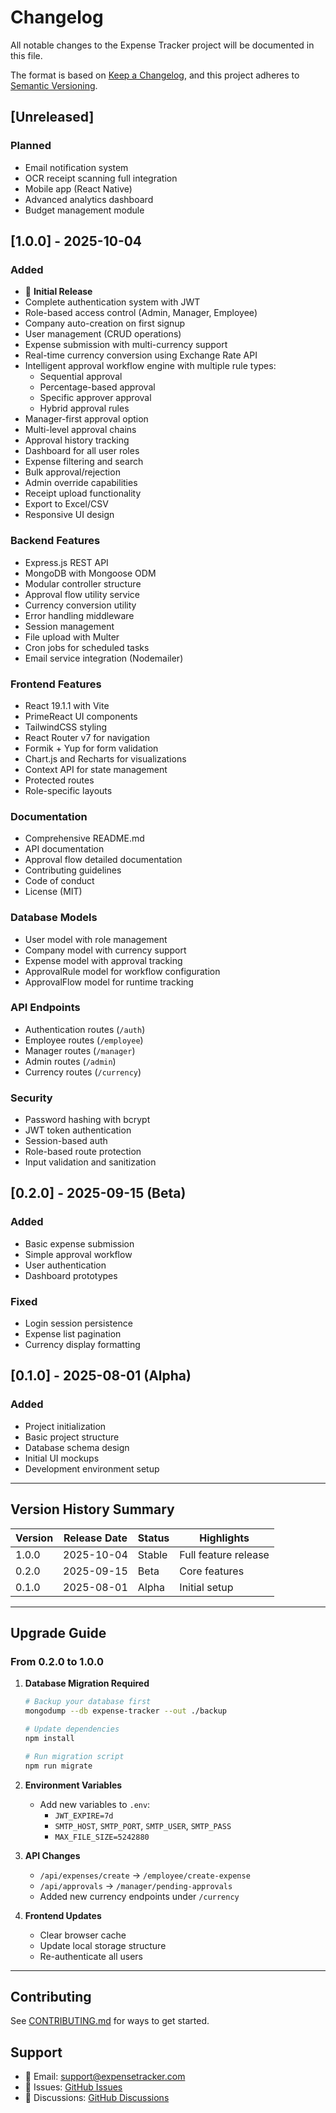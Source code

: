 # Changelog

All notable changes to the Expense Tracker project will be documented in this file.

The format is based on [Keep a Changelog](https://keepachangelog.com/en/1.0.0/), and this project
adheres to [Semantic Versioning](https://semver.org/spec/v2.0.0.html).

## [Unreleased]

### Planned

-   Email notification system
-   OCR receipt scanning full integration
-   Mobile app (React Native)
-   Advanced analytics dashboard
-   Budget management module

## [1.0.0] - 2025-10-04

### Added

-   🎉 **Initial Release**
-   Complete authentication system with JWT
-   Role-based access control (Admin, Manager, Employee)
-   Company auto-creation on first signup
-   User management (CRUD operations)
-   Expense submission with multi-currency support
-   Real-time currency conversion using Exchange Rate API
-   Intelligent approval workflow engine with multiple rule types:
    -   Sequential approval
    -   Percentage-based approval
    -   Specific approver approval
    -   Hybrid approval rules
-   Manager-first approval option
-   Multi-level approval chains
-   Approval history tracking
-   Dashboard for all user roles
-   Expense filtering and search
-   Bulk approval/rejection
-   Admin override capabilities
-   Receipt upload functionality
-   Export to Excel/CSV
-   Responsive UI design

### Backend Features

-   Express.js REST API
-   MongoDB with Mongoose ODM
-   Modular controller structure
-   Approval flow utility service
-   Currency conversion utility
-   Error handling middleware
-   Session management
-   File upload with Multer
-   Cron jobs for scheduled tasks
-   Email service integration (Nodemailer)

### Frontend Features

-   React 19.1.1 with Vite
-   PrimeReact UI components
-   TailwindCSS styling
-   React Router v7 for navigation
-   Formik + Yup for form validation
-   Chart.js and Recharts for visualizations
-   Context API for state management
-   Protected routes
-   Role-specific layouts

### Documentation

-   Comprehensive README.md
-   API documentation
-   Approval flow detailed documentation
-   Contributing guidelines
-   Code of conduct
-   License (MIT)

### Database Models

-   User model with role management
-   Company model with currency support
-   Expense model with approval tracking
-   ApprovalRule model for workflow configuration
-   ApprovalFlow model for runtime tracking

### API Endpoints

-   Authentication routes (`/auth`)
-   Employee routes (`/employee`)
-   Manager routes (`/manager`)
-   Admin routes (`/admin`)
-   Currency routes (`/currency`)

### Security

-   Password hashing with bcrypt
-   JWT token authentication
-   Session-based auth
-   Role-based route protection
-   Input validation and sanitization

## [0.2.0] - 2025-09-15 (Beta)

### Added

-   Basic expense submission
-   Simple approval workflow
-   User authentication
-   Dashboard prototypes

### Fixed

-   Login session persistence
-   Expense list pagination
-   Currency display formatting

## [0.1.0] - 2025-08-01 (Alpha)

### Added

-   Project initialization
-   Basic project structure
-   Database schema design
-   Initial UI mockups
-   Development environment setup

---

## Version History Summary

| Version | Release Date | Status | Highlights           |
| ------- | ------------ | ------ | -------------------- |
| 1.0.0   | 2025-10-04   | Stable | Full feature release |
| 0.2.0   | 2025-09-15   | Beta   | Core features        |
| 0.1.0   | 2025-08-01   | Alpha  | Initial setup        |

---

## Upgrade Guide

### From 0.2.0 to 1.0.0

1. **Database Migration Required**

    ```bash
    # Backup your database first
    mongodump --db expense-tracker --out ./backup

    # Update dependencies
    npm install

    # Run migration script
    npm run migrate
    ```

2. **Environment Variables**

    - Add new variables to `.env`:
        - `JWT_EXPIRE=7d`
        - `SMTP_HOST`, `SMTP_PORT`, `SMTP_USER`, `SMTP_PASS`
        - `MAX_FILE_SIZE=5242880`

3. **API Changes**

    - `/api/expenses/create` → `/employee/create-expense`
    - `/api/approvals` → `/manager/pending-approvals`
    - Added new currency endpoints under `/currency`

4. **Frontend Updates**
    - Clear browser cache
    - Update local storage structure
    - Re-authenticate all users

---

## Contributing

See [CONTRIBUTING.md](CONTRIBUTING.md) for ways to get started.

## Support

-   📧 Email: support@expensetracker.com
-   🐛 Issues: [GitHub Issues](https://github.com/jackey-22/Expense-tracker/issues)
-   💬 Discussions: [GitHub Discussions](https://github.com/jackey-22/Expense-tracker/discussions)
